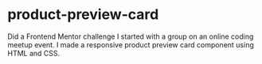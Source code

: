 # product-preview-card
Did a Frontend Mentor challenge I started with a group on an online coding meetup event. I made a responsive product preview card component using HTML and CSS.
